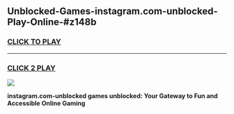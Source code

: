 
## Unblocked-Games-instagram.com-unblocked-Play-Online-#z148b
<h3>
<a href="https://premium.freeplayer.one?title=instagram.com-unblocked&ref=27F">CLICK TO PLAY</a></h3>
<hr>

<h3>
<a href="https://premium.freeplayer.one?title=instagram.com-unblocked&ref=27F">CLICK 2 PLAY</a>
  
</h3>

<a href="https://premium.freeplayer.one?title=instagram.com-unblocked&ref=27F"><img src="https://clearcache.store/games.png"></a>


**instagram.com-unblocked games unblocked: Your Gateway to Fun and Accessible Online Gaming**
